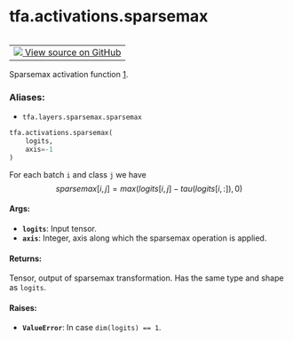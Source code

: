 <div itemscope itemtype="http://developers.google.com/ReferenceObject">
<meta itemprop="name" content="tfa.activations.sparsemax" />
<meta itemprop="path" content="Stable" />
</div>

# tfa.activations.sparsemax


<table class="tfo-notebook-buttons tfo-api" align="left">

<td>
  <a target="_blank" href="https://github.com/tensorflow/addons/tree/r0.6/tensorflow_addons/activations/sparsemax.py#L25-L70">
    <img src="https://www.tensorflow.org/images/GitHub-Mark-32px.png" />
    View source on GitHub
  </a>
</td></table>



Sparsemax activation function [1].

### Aliases:

* `tfa.layers.sparsemax.sparsemax`


``` python
tfa.activations.sparsemax(
    logits,
    axis=-1
)
```



<!-- Placeholder for "Used in" -->

For each batch `i` and class `j` we have
  $$sparsemax[i, j] = max(logits[i, j] - tau(logits[i, :]), 0)$$

[1]: https://arxiv.org/abs/1602.02068

#### Args:


* <b>`logits`</b>: Input tensor.
* <b>`axis`</b>: Integer, axis along which the sparsemax operation is applied.

#### Returns:

Tensor, output of sparsemax transformation. Has the same type and
shape as `logits`.


#### Raises:


* <b>`ValueError`</b>: In case `dim(logits) == 1`.
